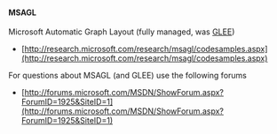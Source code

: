 #### MSAGL

Microsoft Automatic Graph Layout (fully managed, was [GLEE](GLEE))

* [http://research.microsoft.com/research/msagl/codesamples.aspx](http://research.microsoft.com/research/msagl/codesamples.aspx)

For questions about MSAGL (and GLEE) use the following forums

* [http://forums.microsoft.com/MSDN/ShowForum.aspx?ForumID=1925&SiteID=1](http://forums.microsoft.com/MSDN/ShowForum.aspx?ForumID=1925&SiteID=1)